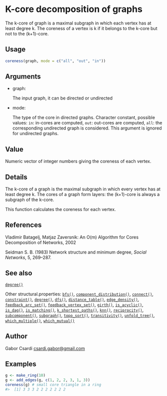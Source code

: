 # K-core decomposition of graphs

The k-core of graph is a maximal subgraph in which each vertex has at
least degree k. The coreness of a vertex is k if it belongs to the
k-core but not to the (k+1)-core.

## Usage

``` r
coreness(graph, mode = c("all", "out", "in"))
```

## Arguments

- graph:

  The input graph, it can be directed or undirected

- mode:

  The type of the core in directed graphs. Character constant, possible
  values: `in`: in-cores are computed, `out`: out-cores are computed,
  `all`: the corresponding undirected graph is considered. This argument
  is ignored for undirected graphs.

## Value

Numeric vector of integer numbers giving the coreness of each vertex.

## Details

The k-core of a graph is the maximal subgraph in which every vertex has
at least degree k. The cores of a graph form layers: the (k+1)-core is
always a subgraph of the k-core.

This function calculates the coreness for each vertex.

## References

Vladimir Batagelj, Matjaz Zaversnik: An O(m) Algorithm for Cores
Decomposition of Networks, 2002

Seidman S. B. (1983) Network structure and minimum degree, *Social
Networks*, 5, 269–287.

## See also

[`degree()`](https://r.igraph.org/reference/degree.md)

Other structural.properties:
[`bfs()`](https://r.igraph.org/reference/bfs.md),
[`component_distribution()`](https://r.igraph.org/reference/components.md),
[`connect()`](https://r.igraph.org/reference/ego.md),
[`constraint()`](https://r.igraph.org/reference/constraint.md),
[`degree()`](https://r.igraph.org/reference/degree.md),
[`dfs()`](https://r.igraph.org/reference/dfs.md),
[`distance_table()`](https://r.igraph.org/reference/distances.md),
[`edge_density()`](https://r.igraph.org/reference/edge_density.md),
[`feedback_arc_set()`](https://r.igraph.org/reference/feedback_arc_set.md),
[`feedback_vertex_set()`](https://r.igraph.org/reference/feedback_vertex_set.md),
[`girth()`](https://r.igraph.org/reference/girth.md),
[`is_acyclic()`](https://r.igraph.org/reference/is_acyclic.md),
[`is_dag()`](https://r.igraph.org/reference/is_dag.md),
[`is_matching()`](https://r.igraph.org/reference/matching.md),
[`k_shortest_paths()`](https://r.igraph.org/reference/k_shortest_paths.md),
[`knn()`](https://r.igraph.org/reference/knn.md),
[`reciprocity()`](https://r.igraph.org/reference/reciprocity.md),
[`subcomponent()`](https://r.igraph.org/reference/subcomponent.md),
[`subgraph()`](https://r.igraph.org/reference/subgraph.md),
[`topo_sort()`](https://r.igraph.org/reference/topo_sort.md),
[`transitivity()`](https://r.igraph.org/reference/transitivity.md),
[`unfold_tree()`](https://r.igraph.org/reference/unfold_tree.md),
[`which_multiple()`](https://r.igraph.org/reference/which_multiple.md),
[`which_mutual()`](https://r.igraph.org/reference/which_mutual.md)

## Author

Gabor Csardi <csardi.gabor@gmail.com>

## Examples

``` r
g <- make_ring(10)
g <- add_edges(g, c(1, 2, 2, 3, 1, 3))
coreness(g) # small core triangle in a ring
#>  [1] 3 3 3 2 2 2 2 2 2 2
```
